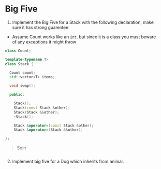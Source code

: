 # Big Five

1. Implement the Big Five for a Stack with the following declaration, make sure it has strong guarentee:

* Assume Count works like an `int`, but since it is a class you must beware of any exceptions it might throw

```cpp
class Count;

template<typename T>
class Stack {

  Count count;
  std::vector<T> items;

  void swap();

  public:

    Stack();
    Stack(const Stack &other);
    Stack(Stack &&other);
    ~Stack();

    Stack &operator=(const Stack &other);
    Stack &operator=(Stack &&other);

};
```

> Soln

```cpp

```

2. Implement big five for a Dog which inherits from animal.
